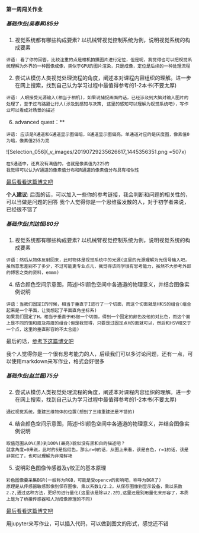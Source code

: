 #### 第一周闯关作业
##### 基础作业(吴春昇)85分
1. 视觉系统都有哪些构成要素? 以机械臂视觉控制系统为例，说明视觉系统的构成要素
```
评语: 看了你的回答，比较注重的点是相机拍摄图片进行定位，但是呢，我觉得也可以把视觉系统理解为外界的一种图像成像，类似于GPU的图片渲染，只是成像，定位是后续的一种处理流程
```

2. 尝试从模仿人类视觉处理流程的角度，阐述本对课程内容组织的理解。进一步在网上搜索，找到自己认为学习过程中最值得参考的1-2本书(不要太厚)
```
评语: 人眼接受光源输入(相当于相机)，如果说捕捉画面的话，已经涉及到大脑对输入图片的处理了，至于过马路避让行人(涉及到感知与决策, 这里的感知可以理解为视觉系统吧)，写作业可以看成对场景的描述
```

6. advanced quest：**
```
评语: 应该是R通道和G通道显示图偏暗，B通道显示图偏亮。单通道对应的是灰度图，像素值0为暗，像素值255为亮
```
![Selection_056](_v_images/20190729235626617_1445356351.png =507x)
```
在S通道中，还真没有满值的，也就是像素值为225的
我觉得可以认为V通道的像素值分布和R通道的像素值分布具有相似性
```
[最后看看这篇博文吧](https://zhuanlan.zhihu.com/p/32269942)

**个人建议**: 后面的话，可以加入一些你的参考链接，我会判断和问题的相关性的，可以当做是问题的回答
我个人觉得你是一个思维蛮发散的人，对于初学者来说，已经很不错了

##### 基础作业(刘达恒)80分
1. 视觉系统都有哪些构成要素? 以机械臂视觉控制系统为例，说明视觉系统的构成要素
```
评语：然后从物体反射回来，此时物体是视觉系统中的光源(这里的光源理解为光信号输入吧，虽然意思差别不了多少，不过可能更专业点儿，我觉得该同学很有思考能力，虽然不大参考外部的博客之类的资料，emmm)
```
4. 结合颜色空间示意图，简述HSI颜色空间中各通道的物理意义，并结合图像实例说明
```
评语：当我们固定I的时候，相当于垂直于I进行了一个切面，而这个切面就是H和S的组合(组合起来是一个平面，让我想起了平面直角坐标系)
如果我们固定了H，相当于垂直于HS做一个切面，得到一个固定的颜色及他的对比色，而这个面上是不同的饱和度及亮度的组合(但是我觉得，只要是过固定点H的面就可以，然后和HSV相交于一个点，这里的垂直形容的不太合适)
```
最后的话，[参考下这篇博文吧](https://zhuanlan.zhihu.com/p/32269942)

我个人觉得你是一个很有思考能力的人，后续我们可以多讨论问题，还有一点，可以使用markdown来写作业，格式会好很多

##### 基础作业(赵兰磊)75分
2. 尝试从模仿人类视觉处理流程的角度，阐述本对课程内容组织的理解。进一步在网上搜索，找到自己认为学习过程中最值得参考的1-2本书(不要太厚)
```
通过视觉系统，重建三维物体的位置(想到了三维重建还是不错的)
```
4. 结合颜色空间示意图，简述HSI颜色空间中各通道的物理意义，并结合图像实例说明
```
取值范围从0%(黑)到100%(最亮)貌似没有黑和白的描述吧？
就拿角度=0来说，此时的S是指红色，那么r=0的话，从图上来看，该是白色，r=1的话，该是非常红了，也可以理解为非常鲜艳
```
5. 说明彩色图像传感器及γ校正的基本原理
```
彩色图像要采集BGR(一般称为RGB，可能是受opencv的影响吧，称呼为BGR了)
原理是从传感器敏感影像到保存图像，乘以系数1/2.2，从保存图像到显示设备，乘以系数2.2,通过这种方法，更好的进行量化(这里该是除以2.2的,这里还是别用量化来形容了，本质上是为了桥接传感器和人对成像原理的不同)
```
[最后看看这篇博文吧](https://zhuanlan.zhihu.com/p/32269942)

用jupyter来写作业，可以插入代码，可以做到图文的形式，感觉还不错